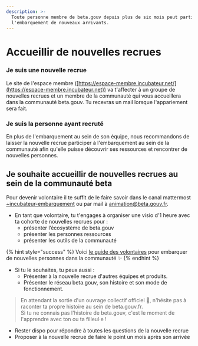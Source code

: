 ```yaml
---
description: >-
  Toute personne membre de beta.gouv depuis plus de six mois peut participer à
  l'embarquement de nouveaux arrivants.
---
```


# Accueillir de nouvelles recrues

### Je suis une nouvelle recrue

Le site de l'espace membre ([https://espace-membre.incubateur.net/](https://espace-membre.incubateur.net)) va t'affecter à un groupe de nouvelles recrues et un membre de la communauté qui vous accueillera dans la communauté beta.gouv. Tu recevras un mail lorsque l'appariement sera fait.

### Je suis la personne ayant recruté&#x20;

En plus de l'embarquement au sein de son équipe, nous recommandons de laisser la nouvelle recrue participer à l'embarquement au sein de la communauté afin qu'elle puisse découvrir ses ressources et rencontrer de nouvelles personnes.

## Je souhaite accueillir de nouvelles recrues au sein de la communauté beta

Pour devenir volontaire il te suffit de le faire savoir dans le canal mattermost [\~incubateur-embarquement](https://mattermost.incubateur.net/betagouv/channels/incubateur-marraine-parrain) ou par mail à animation@beta.gouv.fr.&#x20;

* En tant que volontaire, tu t'engages à organiser une visio d'1 heure avec ta cohorte de nouvelles recrues pour :&#x20;
  * présenter l’écosystème de beta.gouv
  * présenter les personnes ressources
  * présenter les outils de la communauté

{% hint style="success" %}
Voici [le guide des volontaires](https://docs.google.com/presentation/d/1h1gIAkghpSUpNWZZxCgvDLlKTnPJIzFV\_pcX2WGtR\_I/edit?usp=sharing) pour embarquer de nouvelles personnes dans la communauté ✨
{% endhint %}

* Si tu le souhaites, tu peux aussi :
  * Présenter à la nouvelle recrue d'autres équipes et produits.
  * Présenter le réseau beta.gouv, son histoire et son mode de fonctionnement.

> En attendant la sortie d'un ouvrage collectif officiel 📖, n'hésite pas à raconter ta propre histoire au sein de beta.gouv.fr.\
> Si tu ne connais pas l'histoire de beta.gouv, c'est le moment de l'apprendre avec ton ou ta filleul·e !

* Rester dispo pour répondre à toutes les questions de la nouvelle recrue
* Proposer à la nouvelle recrue de faire le point un mois après son arrivée
